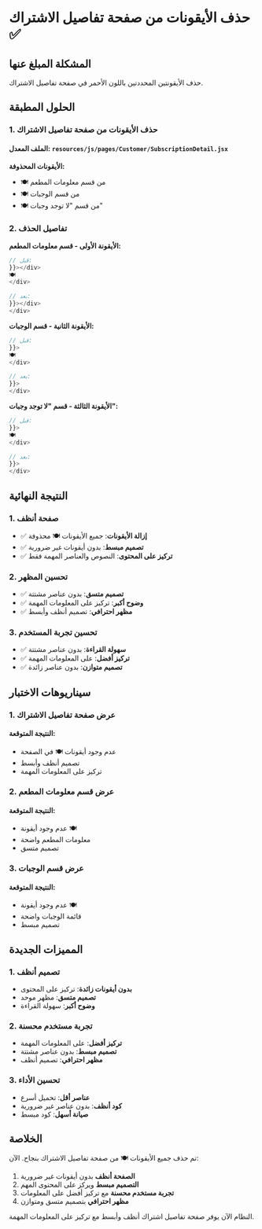 # حذف الأيقونات من صفحة تفاصيل الاشتراك ✅

## المشكلة المبلغ عنها
حذف الأيقونتين المحددتين باللون الأحمر في صفحة تفاصيل الاشتراك.

## الحلول المطبقة

### 1. حذف الأيقونات من صفحة تفاصيل الاشتراك

#### الملف المعدل: `resources/js/pages/Customer/SubscriptionDetail.jsx`

**الأيقونات المحذوفة:**
- 🍽️ من قسم معلومات المطعم
- 🍽️ من قسم الوجبات
- 🍽️ من قسم "لا توجد وجبات"

### 2. تفاصيل الحذف

**الأيقونة الأولى - قسم معلومات المطعم:**
```javascript
// قبل:
}}></div>
🍽️
</div>

// بعد:
}}></div>
</div>
```

**الأيقونة الثانية - قسم الوجبات:**
```javascript
// قبل:
}}>
🍽️
</div>

// بعد:
}}>
</div>
```

**الأيقونة الثالثة - قسم "لا توجد وجبات":**
```javascript
// قبل:
}}>
🍽️
</div>

// بعد:
}}>
</div>
```

## النتيجة النهائية

### 1. صفحة أنظف
- ✅ **إزالة الأيقونات**: جميع الأيقونات 🍽️ محذوفة
- ✅ **تصميم مبسط**: بدون أيقونات غير ضرورية
- ✅ **تركيز على المحتوى**: النصوص والعناصر المهمة فقط

### 2. تحسين المظهر
- ✅ **تصميم متسق**: بدون عناصر مشتتة
- ✅ **وضوح أكبر**: تركيز على المعلومات المهمة
- ✅ **مظهر احترافي**: تصميم أنظف وأبسط

### 3. تحسين تجربة المستخدم
- ✅ **سهولة القراءة**: بدون عناصر مشتتة
- ✅ **تركيز أفضل**: على المعلومات المهمة
- ✅ **تصميم متوازن**: بدون عناصر زائدة

## سيناريوهات الاختبار

### 1. عرض صفحة تفاصيل الاشتراك

#### النتيجة المتوقعة:
- عدم وجود أيقونات 🍽️ في الصفحة
- تصميم أنظف وأبسط
- تركيز على المعلومات المهمة

### 2. عرض قسم معلومات المطعم

#### النتيجة المتوقعة:
- عدم وجود أيقونة 🍽️
- معلومات المطعم واضحة
- تصميم متسق

### 3. عرض قسم الوجبات

#### النتيجة المتوقعة:
- عدم وجود أيقونة 🍽️
- قائمة الوجبات واضحة
- تصميم مبسط

## المميزات الجديدة

### 1. تصميم أنظف
- **بدون أيقونات زائدة**: تركيز على المحتوى
- **تصميم متسق**: مظهر موحد
- **وضوح أكبر**: سهولة القراءة

### 2. تجربة مستخدم محسنة
- **تركيز أفضل**: على المعلومات المهمة
- **تصميم مبسط**: بدون عناصر مشتتة
- **مظهر احترافي**: تصميم أنظف

### 3. تحسين الأداء
- **عناصر أقل**: تحميل أسرع
- **كود أنظف**: بدون عناصر غير ضرورية
- **صيانة أسهل**: كود مبسط

## الخلاصة

تم حذف جميع الأيقونات 🍽️ من صفحة تفاصيل الاشتراك بنجاح. الآن:

1. **الصفحة أنظف** بدون أيقونات غير ضرورية
2. **التصميم مبسط** ويركز على المحتوى المهم
3. **تجربة مستخدم محسنة** مع تركيز أفضل على المعلومات
4. **مظهر احترافي** بتصميم متسق ومتوازن

النظام الآن يوفر صفحة تفاصيل اشتراك أنظف وأبسط مع تركيز على المعلومات المهمة.
